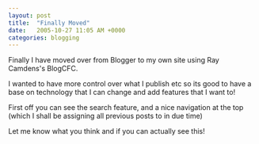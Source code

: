 ```yaml
---
layout: post
title:  "Finally Moved"
date:   2005-10-27 11:05 AM +0000
categories: blogging
---
```

Finally I have moved over from Blogger to my own site using Ray Camdens's BlogCFC.

I wanted to have more control over what I publish etc so its good to have a base on technology that I can change and add features that I want to!

First off you can see the search feature, and a nice navigation at the top (which I shall be assigning all previous posts to in due time) 

Let me know what you think and if you can actually see this!